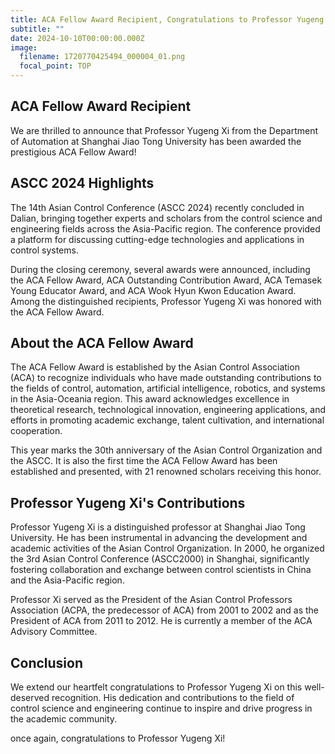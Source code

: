 ```yaml
---
title: ACA Fellow Award Recipient, Congratulations to Professor Yugeng Xi
subtitle: ""
date: 2024-10-10T00:00:00.000Z
image:
  filename: 1720770425494_000004_01.png
  focal_point: TOP
---
```




## ACA Fellow Award Recipient

We are thrilled to announce that Professor Yugeng Xi from the Department of Automation at Shanghai Jiao Tong University has been awarded the prestigious ACA Fellow Award!

## ASCC 2024 Highlights

The 14th Asian Control Conference (ASCC 2024) recently concluded in Dalian, bringing together experts and scholars from the control science and engineering fields across the Asia-Pacific region. The conference provided a platform for discussing cutting-edge technologies and applications in control systems.

During the closing ceremony, several awards were announced, including the ACA Fellow Award, ACA Outstanding Contribution Award, ACA Temasek Young Educator Award, and ACA Wook Hyun Kwon Education Award. Among the distinguished recipients, Professor Yugeng Xi was honored with the ACA Fellow Award.

## About the ACA Fellow Award

The ACA Fellow Award is established by the Asian Control Association (ACA) to recognize individuals who have made outstanding contributions to the fields of control, automation, artificial intelligence, robotics, and systems in the Asia-Oceania region. This award acknowledges excellence in theoretical research, technological innovation, engineering applications, and efforts in promoting academic exchange, talent cultivation, and international cooperation.

This year marks the 30th anniversary of the Asian Control Organization and the ASCC. It is also the first time the ACA Fellow Award has been established and presented, with 21 renowned scholars receiving this honor.

## Professor Yugeng Xi's Contributions

Professor Yugeng Xi is a distinguished professor at Shanghai Jiao Tong University. He has been instrumental in advancing the development and academic activities of the Asian Control Organization. In 2000, he organized the 3rd Asian Control Conference (ASCC2000) in Shanghai, significantly fostering collaboration and exchange between control scientists in China and the Asia-Pacific region.

Professor Xi served as the President of the Asian Control Professors Association (ACPA, the predecessor of ACA) from 2001 to 2002 and as the President of ACA from 2011 to 2012. He is currently a member of the ACA Advisory Committee.

## Conclusion

We extend our heartfelt congratulations to Professor Yugeng Xi on this well-deserved recognition. His dedication and contributions to the field of control science and engineering continue to inspire and drive progress in the academic community.

once again, congratulations to Professor Yugeng Xi!
